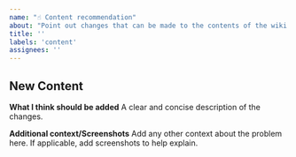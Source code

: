 ```yaml
---
name: "☝️ Content recommendation"
about: "Point out changes that can be made to the contents of the wiki ☝️."
title: ''
labels: 'content'
assignees: ''
---
```


## New Content

**What I think should be added**
A clear and concise description of the changes.



**Additional context/Screenshots**
Add any other context about the problem here. If applicable, add screenshots to help explain.
